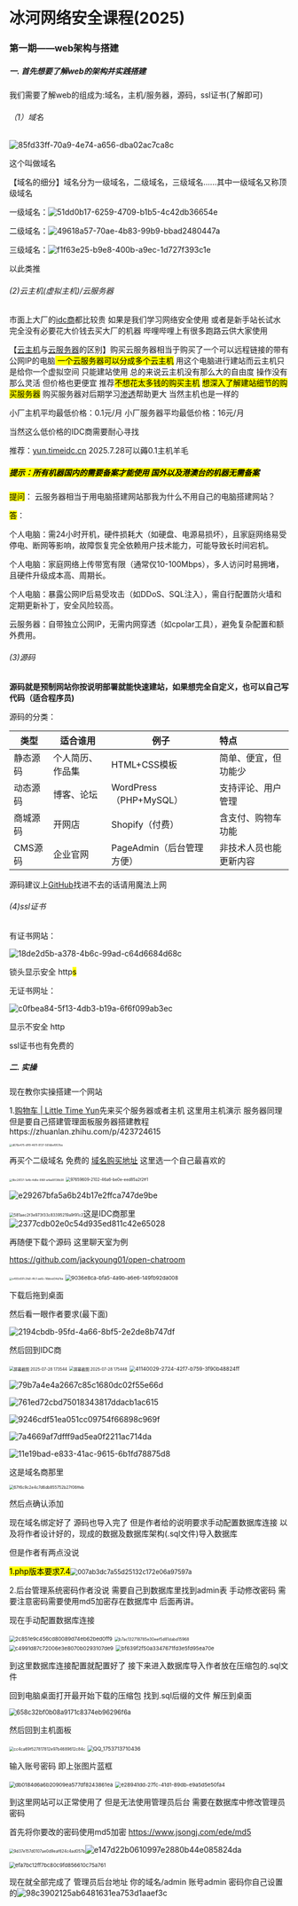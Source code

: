 # 冰河网络安全课程(2025)

### 第一期——web架构与搭建

##### 一. 首先想要了解web的架构并实践搭建

我们需要了解web的组成为:域名，主机/服务器，源码，ssl证书(了解即可)

###### （1）域名

![85fd33ff-70a9-4e74-a656-dba02ac7ca8c](https://raw.githubusercontent.com/binghe007/123/refs/heads/main/png/1.1.png)

这个叫做域名

【域名的细分】域名分为一级域名，二级域名，三级域名......其中一级域名又称顶级域名

一级域名：<img src="https://raw.githubusercontent.com/binghe007/123/refs/heads/main/png/1.2.png" title="" alt="51dd0b17-6259-4709-b1b5-4c42db36654e" data-align="left">

二级域名：<img title="" src="https://raw.githubusercontent.com/binghe007/123/refs/heads/main/png/1.3.png" alt="49618a57-70ae-4b83-99b9-bbad2480447a" data-align="left">

三级域名：<img src="https://raw.githubusercontent.com/binghe007/123/refs/heads/main/png/1.4.png" title="" alt="f1f63e25-b9e8-400b-a9ec-1d727f393c1e" data-align="left">

以此类推

###### (2)云主机(虚拟主机)/云服务器

市面上大厂的[idc商](https://baike.baidu.com/item/IDC%E6%9C%8D%E5%8A%A1%E5%95%86/837458)都比较贵 如果是我们学习网络安全使用 或者是新手站长试水 完全没有必要花大价钱去买大厂的机器 哔哩哔哩上有很多跑路云供大家使用

【[云主机](https://baike.baidu.com/item/%E4%BA%91%E4%B8%BB%E6%9C%BA?fromModule=lemma_search-box)与[云服务器](https://baike.baidu.com/item/%E4%BA%91%E6%9C%8D%E5%8A%A1%E5%99%A8?fromModule=lemma_search-box)的区别】购买云服务器相当于购买了一个可以远程链接的带有公网IP的电脑<mark> 一个云服务器可以分成多个云主机</mark> 用这个电脑进行建站而云主机只是给你一个虚拟空间 只能建站使用 总的来说云主机没有那么大的自由度 操作没有那么灵活 但价格也更便宜 推荐<mark>不想花太多钱的购买主机</mark> <mark>想深入了解建站细节的购买服务器</mark>  购买服务器对后期学习[渗透](https://baike.baidu.com/item/%E6%B8%97%E9%80%8F/9457427?fromModule=lemma_search-box)帮助更大 当然主机也是一样的 

小厂主机平均最低价格：0.1元/月     小厂服务器平均最低价格：16元/月

当然这么低价格的IDC商需要耐心寻找

推荐：[yun.timeidc.cn](https://yun.timeidc.cn)    2025.7.28可以薅0.1主机羊毛

##### <mark>***提示：所有机器国内的需要备案才能使用 国外以及港澳台的机器无需备案***</mark>

<mark>提问</mark>： 云服务器相当于用电脑搭建网站那我为什么不用自己的电脑搭建网站？

<mark>答</mark>：

个人电脑：需24小时开机，硬件损耗大（如硬盘、电源易损坏），且家庭网络易受停电、断网等影响，故障恢复完全依赖用户技术能力，可能导致长时间宕机。

个人电脑：家庭网络上传带宽有限（通常仅10-100Mbps），多人访问时易拥堵，且硬件升级成本高、周期长。

个人电脑：暴露公网IP后易受攻击（如DDoS、SQL注入），需自行配置防火墙和定期更新补丁，安全风险较高。

云服务器：自带独立公网IP，无需内网穿透（如cpolar工具），避免复杂配置和额外费用。

###### (3)源码

**源码就是预制网站你按说明部署就能快速建站，如果想完全自定义，也可以自己写代码（适合程序员)**

源码的分类：

| 类型    | 适合谁用     | 例子                   | 特点          |
| ----- | -------- | -------------------- |:----------- |
| 静态源码  | 个人简历、作品集 | HTML+CSS模板           | 简单、便宜，但功能少  |
| 动态源码  | 博客、论坛    | WordPress（PHP+MySQL） | 支持评论、用户管理   |
| 商城源码  | 开网店      | Shopify（付费）          | 含支付、购物车功能   |
| CMS源码 | 企业官网     | PageAdmin（后台管理方便）    | 非技术人员也能更新内容 |

源码建议上[GitHub](https://github.com)找进不去的话请用魔法上网

###### (4)ssl证书

有证书网站：

![18de2d5b-a378-4b6c-99ad-c64d6684d68c](https://raw.githubusercontent.com/binghe007/123/refs/heads/main/png/1.6.png)

锁头显示安全 http<mark>s</mark>

无证书网址：

![c0fbea84-5f13-4db3-b19a-6f6f099ab3ec](https://raw.githubusercontent.com/binghe007/123/refs/heads/main/png/1.7.png)

显示不安全 http

ssl证书也有免费的

##### 二. 实操

现在教你实操搭建一个网站

1.[购物车 | Little Time Yun](https://yun.timeidc.cn/cart?fid=18)先来买个服务器或者主机 这里用主机演示 服务器同理 但是要自己搭建管理面板服务器搭建教程https://zhuanlan.zhihu.com/p/423724615

<img src="https://raw.githubusercontent.com/binghe007/123/refs/heads/main/png/1.8.png" title="" alt="d676e475-d1f9-4611-9137-561dbef957ba" style="zoom:33%;">

再买个二级域名 免费的   [域名购买地址](https://dns.vdvz.net/user/#/shop/index) 这里选一个自己最喜欢的

<img title="" src="https://raw.githubusercontent.com/binghe007/123/refs/heads/main/png/1.9.png" alt="8bc28137-1a4b-4d8e-996f-a4aa18138b38" style="zoom:33%;">

<img title="" src="https://raw.githubusercontent.com/binghe007/123/refs/heads/main/png/1.10.png" alt="97659609-2102-46a6-be0e-eed85a2f2ff1" style="zoom:50%;">

![e29267bfa5a6b24b17e2ffca747de9be](https://raw.githubusercontent.com/binghe007/123/refs/heads/main/png/1.11.png)

<img title="" src="https://raw.githubusercontent.com/binghe007/123/refs/heads/main/png/1.12.png" alt="581aec2f3e973f33c83395219a9f91c2" style="zoom:50%;">这是IDC商那里![2377cdb02e0c54d935ed811c42e65028](https://raw.githubusercontent.com/binghe007/123/refs/heads/main/png/1.13.png)

再随便下载个源码 这里聊天室为例

https://github.com/jackyoung01/open-chatroom

<img src="https://raw.githubusercontent.com/binghe007/123/refs/heads/main/png/1.14.png" title="" alt="e493c691-2fa0-4fc1-ae6c-16bbed34a7ba" style="zoom:33%;">

<img title="" src="https://raw.githubusercontent.com/binghe007/123/refs/heads/main/png/1.15.png" alt="9036e8ca-bfa5-4a9b-a6e6-149fb92da008" style="zoom:67%;">

下载后拖到桌面

然后看一眼作者要求(最下面)

![2194cbdb-95fd-4a66-8bf5-2e2de8b747df](https://raw.githubusercontent.com/binghe007/123/refs/heads/main/png/1.16.png)

然后回到IDC商

<img title="" src="https://raw.githubusercontent.com/binghe007/123/refs/heads/main/png/1.17.png" alt="屏幕截图 2025-07-28 173544" data-align="left" style="zoom:50%;">

<img title="" src="https://raw.githubusercontent.com/binghe007/123/refs/heads/main/png/1.5and1.18.png" alt="屏幕截图 2025-07-28 175448" style="zoom:50%;">

<img title="" src="https://raw.githubusercontent.com/binghe007/123/refs/heads/main/png/1.19.png" alt="41140029-2724-42f7-b759-3f90b48824ff" style="zoom:67%;">

![79b7a4e4a2667c85c1680dc02f55e66d](https://raw.githubusercontent.com/binghe007/123/refs/heads/main/png/1.20.png)

![761ed72cbd75018343817ddacb1ac615](https://raw.githubusercontent.com/binghe007/123/refs/heads/main/png/761ed72cbd75018343817ddacb1ac615.png)

![9246cdf51ea051cc09754f66898c969f](https://raw.githubusercontent.com/binghe007/123/refs/heads/main/png/9246cdf51ea051cc09754f66898c969f.png)

![7a4669af7dfff9ad5ea0f2211ac714da](https://raw.githubusercontent.com/binghe007/123/refs/heads/main/png/7a4669af7dfff9ad5ea0f2211ac714da.png)



![11e19bad-e833-41ac-9615-6b1fd78875d8](https://raw.githubusercontent.com/binghe007/123/refs/heads/main/png/11e19bad-e833-41ac-9615-6b1fd78875d8.png)

这是域名商那里

<img src="https://raw.githubusercontent.com/binghe007/123/refs/heads/main/png/67f6c9c2e4c7d6db855752b27f06ffeb.png" title="" alt="67f6c9c2e4c7d6db855752b27f06ffeb" style="zoom:50%;">

然后点确认添加

现在域名绑定好了 源码也导入完了 但是作者给的说明要求手动配置数据库连接 以及将作者设计好的，现成的数据及数据库架构(.sql文件)导入数据库

但是作者有两点没说 

<mark>1.php版本要求7.4</mark><img title="" src="https://raw.githubusercontent.com/binghe007/123/refs/heads/main/png/007ab3dc7a55d25132c172e06a97597a.png" alt="007ab3dc7a55d25132c172e06a97597a" style="zoom:80%;">

2.后台管理系统密码作者没说 需要自己到数据库里找到admin表 手动修改密码 需要注意密码需要使用md5加密存在数据库中 后面再讲。

现在手动配置数据库连接

<img title="" src="https://raw.githubusercontent.com/binghe007/123/refs/heads/main/png/2c851e9c456cd80089d74eb62bed0ff9.png" alt="2c851e9c456cd80089d74eb62bed0ff9" style="zoom:67%;">

<img title="" src="https://raw.githubusercontent.com/binghe007/123/refs/heads/main/png/b7ac132718785e30eef5d81dabd15968.png" alt="b7ac132718785e30eef5d81dabd15968" style="zoom:50%;">

<img title="" src="https://raw.githubusercontent.com/binghe007/123/refs/heads/main/png/c4991d87c72006e3e8070b0293107de9.png" alt="c4991d87c72006e3e8070b0293107de9" style="zoom:67%;">

<img title="" src="https://raw.githubusercontent.com/binghe007/123/refs/heads/main/png/bf639f2f50a3347671fd3e5fd95ea70e.png" alt="bf639f2f50a3347671fd3e5fd95ea70e" style="zoom:67%;">

到这里数据库连接配置就配置好了 接下来进入数据库导入作者放在压缩包的.sql文件

回到电脑桌面打开最开始下载的压缩包 找到.sql后缀的文件 解压到桌面

<img title="" src="https://raw.githubusercontent.com/binghe007/123/refs/heads/main/png/658c32bf0b08a9171c8374eb96296f6a.png" alt="658c32bf0b08a9171c8374eb96296f6a" style="zoom:80%;">

然后回到主机面板

<img src="https://raw.githubusercontent.com/binghe007/123/refs/heads/main/png/cc4ca69f527817812e97b4689612c84c.png" title="" alt="cc4ca69f527817812e97b4689612c84c" style="zoom:50%;">

<img title="" src="https://raw.githubusercontent.com/binghe007/123/refs/heads/main/png/bbbc8fd2f531f8e20b27662e4d2a1be0.png" alt="QQ_1753713710436" style="zoom:67%;">

输入账号密码 即上张图片蓝框

<img title="" src="https://raw.githubusercontent.com/binghe007/123/refs/heads/main/png/db0184d6a6b20909ea577df8243861ea.png" alt="db0184d6a6b20909ea577df8243861ea" style="zoom:67%;">

<img title="" src="https://raw.githubusercontent.com/binghe007/123/refs/heads/main/png/e28941dd-27fc-41d1-89db-e9a5d5e50fa4.png" alt="e28941dd-27fc-41d1-89db-e9a5d5e50fa4" style="zoom:67%;">

到这里网站可以正常使用了 但是无法使用管理员后台 需要在数据库中修改管理员密码

首先将你要改的密码使用md5加密 https://www.jsongj.com/ede/md5

<img src="https://raw.githubusercontent.com/binghe007/123/refs/heads/main/png/9d37e157d0107ae0d9eaf624c4ad057b.png" title="" alt="9d37e157d0107ae0d9eaf624c4ad057b" style="zoom:50%;">![e147d22b0610997e2880b44e085824da](https://raw.githubusercontent.com/binghe007/123/refs/heads/main/png/e147d22b0610997e2880b44e085824da.png)

<img title="" src="https://raw.githubusercontent.com/binghe007/123/refs/heads/main/png/efa7bc12ff7bc80c9fd856610c75a761.png" alt="efa7bc12ff7bc80c9fd856610c75a761" style="zoom:67%;">

现在就全部完成了 管理员后台地址 你的域名/admin 账号admin 密码你自己设置的![98c3902125ab6481631ea753d1aaef3c](https://raw.githubusercontent.com/binghe007/123/refs/heads/main/png/98c3902125ab6481631ea753d1aaef3c.png)
